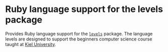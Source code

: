 # Ruby language support for the levels package

Provides Ruby language support for the [`levels`](https://github.com/lakrme/atom-levels) package. The language levels are designed to support the beginners computer science course taught at [Kiel University](https://www.uni-kiel.de).